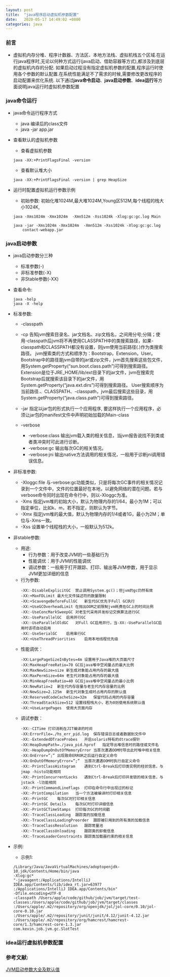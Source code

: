 ```yaml
---
layout: post
title:  "java程序启动虚拟机参数配置"
date:   2020-05-17 14:49:02 +0800
categories: java
---
```


### 前言
 - 虚拟机内存分堆、程序计数器、方法区、本地方法栈、虚拟机栈五个区域.在运行java程序时,无论以何种方式运行(java启动、借助容器等方式),都涉及到底层的虚拟机内存的分配.
 如果启动过程没有指定虚拟机参数的配置,程序运行时使用各个参数的默认配置.在系统性能满足不了需求的时候,需要修改更改程序的启动配置来优化系统.
 以下通过**java命令启动**、**java启动参数**、**idea运行**等方面说明java运行时虚拟机参数配置

### java命令运行
- java命令运行程序方式
	- java 编译后的class文件
	- java -jar app.jar

- 查看默认的虚拟机参数
	- 查看虚拟机参数
	``` 
	java -XX:+PrintFlagsFinal -version
	```
	- 查看默认堆大小
	```
	java -XX:+PrintFlagsFinal -version | grep HeapSize 
	```

- 运行时配置虚拟机运行参数示例
	- 	初始参数: 初始化堆1024M,最大堆1024M,Young区512M,每个线程的栈大小1024K,
	```
	java -Xms1024m -Xmx1024m  -Xmn512m -Xss1024k -Xlog:gc:gc.log Main
	```
	```
	java -jar -Xms1024m -Xmx1024m  -Xmn512m -Xss1024k -Xlog:gc:gc.log  
		contact-webapp.jar
	```

### java启动参数
- java启动参数分三种
	- 标准参数(-)
	- 非标准参数(-X)
	- 非Stable参数(-XX)
- 查看命令: 
	```
	java -help
	java -X -help
	```
- 标准参数:
	- -classpath
	- -cp
		告知jvm搜索目录名、jar文档名、zip文档名，之间用分号;分隔；使用-classpath后jvm将不再使用CLASSPATH中的类搜索路径，如果-classpath和CLASSPATH都没有设置，则jvm使用当前路径(.)作为类搜索路径。
		jvm搜索类的方式和顺序为：Bootstrap，Extension，User。
		Bootstrap中的路径是jvm自带的jar或zip文件，jvm首先搜索这些包文件，用System.getProperty(“sun.boot.class.path”)可得到搜索路径。
		Extension是位于JRE_HOME/lib/ext目录下的jar文件，jvm在搜索完Bootstrap后就搜索该目录下的jar文件，用System.getProperty(“java.ext.dirs”)可得到搜索路径。
		User搜索顺序为当前路径.、CLASSPATH、-classpath，jvm最后搜索这些目录，用System.getProperty(“java.class.path”)可得到搜索路径。

	- -jar   指定以jar包的形式执行一个应用程序, 要这样执行一个应用程序，必须让jar包的manifest文件中声明初始加载的Main-class
	- -verbose
		- -verbose:class
			输出jvm载入类的相关信息，当jvm报告说找不到类或者类冲突时可此进行诊断。
		- -verbose:gc
			输出每次GC的相关情况。
		- -verbose:jni
			输出native方法调用的相关情况，一般用于诊断jni调用错误信息。
- 非标准参数:
	- -Xloggc:file
		与-verbose:gc功能类似，只是将每次GC事件的相关情况记录到一个文件中，文件的位置最好在本地，以避免网络的潜在问题。若与verbose命令同时出现在命令行中，则以-Xloggc为准。
	- -Xms
		指定jvm堆的初始大小，默认为物理内存的1/64，最小为1M；可以指定单位，比如k、m，若不指定，则默认为字节。
	- -Xmx
		指定jvm堆的最大值，默认为物理内存的1/4或者1G，最小为2M；单位与-Xms一致。
	- -Xss
		设置单个线程栈的大小，一般默认为512k。
- 非stable参数:
	- 用途:
		- 行为参数：用于改变JVM的一些基础行为
		- 性能调优：用于JVM的性能调优
		- 调试参数：一般用于打开跟踪、打印、输出等JVM参数，用于显示JVM更加详细的信息
	- 行为参数:
		```
		-XX:-DisableExplicitGC	禁止调用System.gc()；但jvm的gc仍然有效
		-XX:+MaxFDLimit	最大化文件描述符的数量限制
		-XX:+ScavengeBeforeFullGC	新生代GC优先于Full GC执行
		-XX:+UseGCOverheadLimit	在抛出OOM之前限制jvm耗费在GC上的时间比例
		-XX:-UseConcMarkSweepGC	对老生代采用并发标记交换算法进行GC
		-XX:-UseParallelGC	启用并行GC
		-XX:-UseParallelOldGC	对Full GC启用并行，当-XX:-UseParallelGC启用时该项自动启用
		-XX:-UseSerialGC	启用串行GC
		-XX:+UseThreadPriorities	启用本地线程优先级
		```
	- 性能调优：
		```
		-XX:LargePageSizeInBytes=4m	设置用于Java堆的大页面尺寸
		-XX:MaxHeapFreeRatio=70	GC后java堆中空闲量占的最大比例
		-XX:MaxNewSize=size	新生成对象能占用内存的最大值
		-XX:MaxPermSize=64m	老生代对象能占用内存的最大值
		-XX:MinHeapFreeRatio=40	GC后java堆中空闲量占的最小比例
		-XX:NewRatio=2	新生代内存容量与老生代内存容量的比例
		-XX:NewSize=2.125m	新生代对象生成时占用内存的默认值
		-XX:ReservedCodeCacheSize=32m	保留代码占用的内存容量
		-XX:ThreadStackSize=512	设置线程栈大小，若为0则使用系统默认值
		-XX:+UseLargePages	使用大页面内存
		```
	- 调试参数：
		```
		-XX:-CITime	打印消耗在JIT编译的时间
		-XX:ErrorFile=./hs_err_pid.log	保存错误日志或者数据到文件中
		-XX:-ExtendedDTraceProbes	开启solaris特有的dtrace探针
		-XX:HeapDumpPath=./java_pid.hprof	指定导出堆信息时的路径或文件名
		-XX:-HeapDumpOnOutOfMemoryError	当首次遭遇OOM时导出此时堆中相关信息
		-XX:OnError=”;”	出现致命ERROR之后运行自定义命令
		-XX:OnOutOfMemoryError=”;”	当首次遭遇OOM时执行自定义命令
		-XX:-PrintClassHistogram	遇到Ctrl-Break后打印类实例的柱状信息，与jmap -histo功能相同
		-XX:-PrintConcurrentLocks	遇到Ctrl-Break后打印并发锁的相关信息，与jstack -l功能相同
		-XX:-PrintCommandLineFlags	打印在命令行中出现过的标记
		-XX:-PrintCompilation	当一个方法被编译时打印相关信息
		-XX:-PrintGC	每次GC时打印相关信息
		-XX:-PrintGC Details	每次GC时打印详细信息
		-XX:-PrintGCTimeStamps	打印每次GC的时间戳
		-XX:-TraceClassLoading	跟踪类的加载信息
		-XX:-TraceClassLoadingPreorder	跟踪被引用到的所有类的加载信息
		-XX:-TraceClassResolution	跟踪常量池
		-XX:-TraceClassUnloading	跟踪类的卸载信息
		-XX:-TraceLoaderConstraints	跟踪类加载器约束的相关信息
		```

- 示例:
	- 示例1:
	```
	/Library/Java/JavaVirtualMachines/adoptopenjdk-10.jdk/Contents/Home/bin/java 
	-Xlog:gc* 
	"-javaagent:/Applications/IntelliJ IDEA.app/Contents/lib/idea_rt.jar=63977
	:/Applications/IntelliJ IDEA.app/Contents/bin" 
	-Dfile.encoding=UTF-8 
	-classpath /Users/apple/code/github/job/jvm/target/test-classes:/Users/apple/code/github/job/jvm/target/classes
	:/Users/apple/.m2/repository/org/openjdk/jol/jol-core/0.10/jol-core-0.10.jar
	:/Users/apple/.m2/repository/junit/junit/4.12/junit-4.12.jar
	:/Users/apple/.m2/repository/org/hamcrest/hamcrest-core/1.3/hamcrest-core-1.3.jar 
	com.kevin.job.jvm.gc.SlotTest
	```

### idea运行虚拟机参数配置





### 参考文献:
[JVM启动参数大全及默认值](https://www.javatt.com/p/48231)











